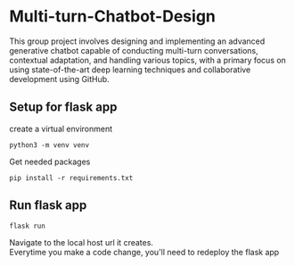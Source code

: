 # Multi-turn-Chatbot-Design
This group project involves designing and implementing an advanced generative chatbot capable of conducting multi-turn conversations, contextual adaptation, and handling various topics, with a primary focus on using state-of-the-art deep learning techniques and collaborative development using GitHub.



## Setup for flask app

create a virtual environment
```
python3 -m venv venv
```

Get  needed packages
```
pip install -r requirements.txt
```

## Run flask app
```
flask run
```
Navigate to the local host url it creates.   
Everytime you make a code change, you'll need to redeploy the flask app


